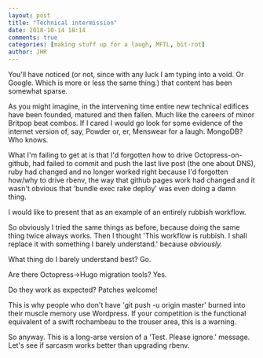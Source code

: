 ```yaml
---
layout: post
title: "Technical intermission"
date: 2018-10-14 18:14
comments: true
categories: [making stuff up for a laugh, MFTL, bit-rot]
author: JHR
---
```


You'll have noticed (or not, since with any luck I am typing into a void. Or Google. Which is more or less the same thing.) that content has been somewhat sparse.

As you might imagine, in the intervening time entire new technical edifices have been founded, matured and then fallen. Much like the careers of minor Britpop beat combos. If I cared I would go look for some evidence of the internet version of, say, Powder or, er, Menswear for a laugh. MongoDB? Who knows.

What I'm failing to get at is that I'd forgotten how to drive Octopress-on-github, had failed to commit and push the last live post (the one about DNS), ruby had changed and no longer worked right because I'd forgotten how/why to drive rbenv, the way that github pages work had changed and it wasn't obvious that 'bundle exec rake deploy' was even doing a damn thing.

I would like to present that as an example of an entirely rubbish workflow.

So obviously I tried the same things as before, because doing the same thing twice always works. Then I thought 'This workflow is rubbish. I shall replace it with something I barely understand.' because _obviously._

What thing do I barely understand best? Go.

Are there Octopress->Hugo migration tools? Yes.

Do they work as expected? Patches welcome!

This is why people who don't have 'git push -u origin master' burned into their muscle memory use Wordpress. If your competition is the functional equivalent of a swift rochambeau to the trouser area, this is a warning.

So anyway. This is a long-arse version of a 'Test. Please ignore.' message. Let's see if sarcasm works better than upgrading rbenv.

